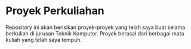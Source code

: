 # Proyek Perkuliahan

Repository ini akan berisikan proyek-proyek yang telah saya buat selama berkuliah di jurusan Teknik Komputer.
Proyek berasal dari berbagai mata kuliah yang telah saya tempuh.

